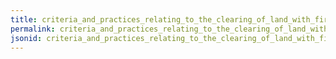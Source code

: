 ```yaml
---
title: criteria_and_practices_relating_to_the_clearing_of_land_with_fire_or_explosives
permalink: criteria_and_practices_relating_to_the_clearing_of_land_with_fire_or_explosives.html
jsonid: criteria_and_practices_relating_to_the_clearing_of_land_with_fire_or_explosives
---
```

